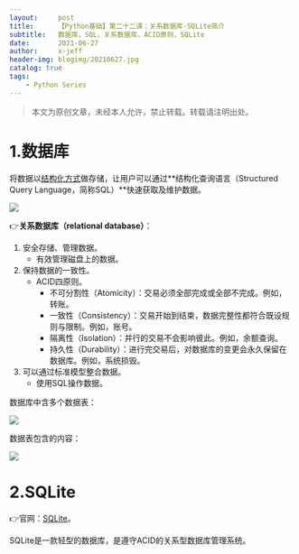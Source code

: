 ```yaml
---
layout:     post
title:      【Python基础】第二十二课：关系数据库-SQLite简介
subtitle:   数据库，SQL，关系数据库，ACID原则，SQLite
date:       2021-06-27
author:     x-jeff
header-img: blogimg/20210627.jpg
catalog: true
tags:
    - Python Series
---
```

>本文为原创文章，未经本人允许，禁止转载。转载请注明出处。

# 1.数据库

将数据以[结构化方式](http://shichaoxin.com/2019/03/26/Python基础-第四课-数据类型/#21结构化数据)做存储，让用户可以通过**结构化查询语言（Structured Query Language，简称SQL）**快速获取及维护数据。

![](https://xjeffblogimg.oss-cn-beijing.aliyuncs.com/BLOGIMG/BlogImage/PythonSeries/Lesson22/22x1.png)

👉**关系数据库（relational database）**：

1. 安全存储、管理数据。
	* 有效管理磁盘上的数据。
2. 保持数据的一致性。
	* ACID四原则。
		* 不可分割性（Atomicity）：交易必须全部完成或全部不完成。例如，转账。
		* 一致性（Consistency）：交易开始到结束，数据完整性都符合既设规则与限制。例如，账号。
		* 隔离性（Isolation）：并行的交易不会影响彼此。例如，余额查询。
		* 持久性（Durability）：进行完交易后，对数据库的变更会永久保留在数据库。例如，系统损毁。
3. 可以通过标准模型整合数据。
	* 使用SQL操作数据。

数据库中含多个数据表：

![](https://xjeffblogimg.oss-cn-beijing.aliyuncs.com/BLOGIMG/BlogImage/PythonSeries/Lesson22/22x2.png)

数据表包含的内容：

![](https://xjeffblogimg.oss-cn-beijing.aliyuncs.com/BLOGIMG/BlogImage/PythonSeries/Lesson22/22x3.png)

# 2.SQLite

👉官网：[SQLite](https://www.sqlite.org/index.html)。

SQLite是一款轻型的数据库，是遵守ACID的关系型数据库管理系统。